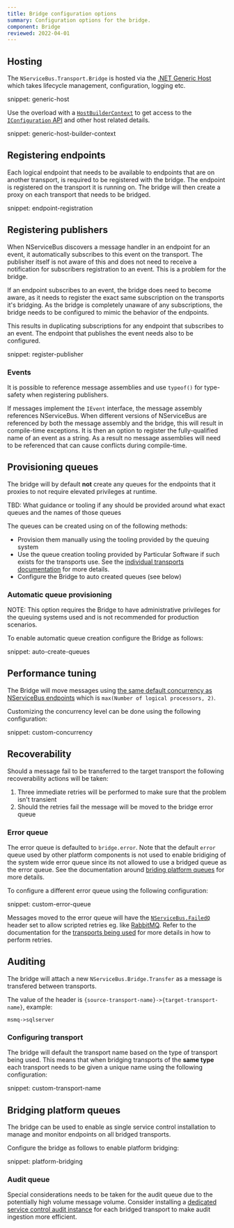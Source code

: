 ```yaml
---
title: Bridge configuration options
summary: Configuration options for the bridge.
component: Bridge
reviewed: 2022-04-01
---
```


## Hosting

The `NServiceBus.Transport.Bridge` is hosted via the [.NET Generic Host](https://docs.microsoft.com/en-us/dotnet/core/extensions/generic-host) which takes lifecycle management, configuration, logging etc.

snippet: generic-host

Use the overload with a [`HostBuilderContext`](https://docs.microsoft.com/en-us/dotnet/api/microsoft.extensions.hosting.hostbuildercontext) to get access to the [`IConfiguration` API](https://docs.microsoft.com/en-us/dotnet/core/extensions/configuration) and other host related details.

snippet: generic-host-builder-context

## Registering endpoints

Each logical endpoint that needs to be available to endpoints that are on another transport, is required to be registered with the bridge. The endpoint is registered on the transport it is running on. The bridge will then create a proxy on each transport that needs to be bridged.

snippet: endpoint-registration

## Registering publishers

When NServiceBus discovers a message handler in an endpoint for an event, it automatically subscribes to this event on the transport. The publisher itself is not aware of this and does not need to receive a notification for subscribers registration to an event. This is a problem for the bridge.

If an endpoint subscribes to an event, the bridge does need to become aware, as it needs to register the exact same subscription on the transports it's bridging. As the bridge is completely unaware of any subscriptions, the bridge needs to be configured to mimic the behavior of the endpoints.

This results in duplicating subscriptions for any endpoint that subscribes to an event. The endpoint that publishes the event needs also to be configured.

snippet: register-publisher

### Events

It is possible to reference message assemblies and use `typeof()` for type-safety when registering publishers.

If messages implement the `IEvent` interface, the message assembly references NServiceBus. When different versions of NServiceBus are referenced by both the message assembly and the bridge, this will result in compile-time exceptions. It is then an option to register the fully-qualified name of an event as a string. As a result no message assemblies will need to be referenced that can cause conflicts during compile-time.

## Provisioning queues

The bridge will by default **not** create any queues for the endpoints that it proxies to not require elevated privileges at runtime.

TBD: What guidance or tooling if any should be provided around what exact queues and the names of those queues

The queues can be created using on of the following methods:

- Provision them manually using the tooling provided by the queuing system
- Use the queue creation tooling provided by Particular Software if such exists for the transports use. See the [individual transports documentation](/transports/) for more details.
- Configure the Bridge to auto created queues (see below)

### Automatic queue provisioning

NOTE: This option requires the Bridge to have administrative privileges for the queuing systems used and is not recommended for production scenarios.

To enable automatic queue creation configure the Bridge as follows:

snippet: auto-create-queues

## Performance tuning

The Bridge will move messages using [the same default concurrency as NServiceBus endpoints](/nservicebus/operations/tuning.md#configuring-concurrency-limit) which is `max(Number of logical processors, 2)`.

Customizing the concurrency level can be done using the following configuration:

snippet: custom-concurrency

## Recoverability

Should a message fail to be transferred to the target transport the following recoverability actions will be taken:

1. Three immediate retries will be performed to make sure that the problem isn't transient
1. Should the retries fail the message will be moved to the bridge error queue

### Error queue

The error queue is defaulted to `bridge.error`. Note that the default `error` queue used by other platform components is not used to enable bridiging of the system wide error queue since its not allowed to use a bridged queue as the error queue. See the documentation around [briding platform queues](#bridging-platform-queues) for more details.

To configure a different error queue using the following configuration:

snippet: custom-error-queue

Messages moved to the error queue will have the [`NServiceBus.FailedQ`](/nservicebus/messaging/headers.md#error-forwarding-headers-nservicebus-failedq) header set to allow scripted retries eg. like [RabbitMQ](/transports/rabbitmq/operations-scripting.md#return-message-to-source-queue). Refer to the documentation for the [transports being used](/transports) for more details in how to perform retries.

## Auditing

The bridge will attach a new `NServiceBus.Bridge.Transfer` as a message is transfered between transports. 

The value of the header is `{source-transport-name}->{target-transport-name}`, example:

`msmq->sqlserver`

### Configuring transport

The bridge will default the transport name based on the type of transport being used. This means that when bridging transports of the **same type** each transport needs to be given a unique name using the following configuration:

snippet: custom-transport-name

## Bridging platform queues

The bridge can be used to enable as single service control installation to manage and monitor endpoints on all bridged transports.

Configure the bridge as follows to enable platform bridging:

snippet: platform-bridging

### Audit queue

Special considerations needs to be taken for the audit queue due to the potentially high volume message volume. Consider installing a [dedicated service control audit instance](/servicecontrol/audit-instances/) for each bridged transport to make audit ingestion more efficient.